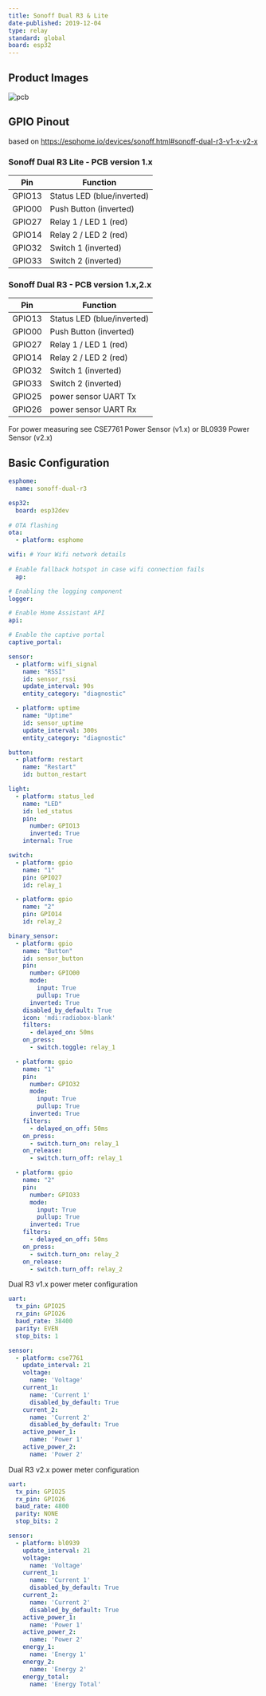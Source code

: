 ```yaml
---
title: Sonoff Dual R3 & Lite
date-published: 2019-12-04
type: relay
standard: global
board: esp32
---
```


## Product Images

![pcb](/Sonoff-DualR3-Lite-PCB.jpg "DualR3 Lite PCB v1.0")

## GPIO Pinout

based on <https://esphome.io/devices/sonoff.html#sonoff-dual-r3-v1-x-v2-x>

### Sonoff Dual R3 Lite - PCB version 1.x

| Pin    | Function                   |
| ------ | -------------------------- |
| GPIO13 | Status LED (blue/inverted) |
| GPIO00 | Push Button (inverted)     |
| GPIO27 | Relay 1 / LED 1 (red)      |
| GPIO14 | Relay 2 / LED 2 (red)      |
| GPIO32 | Switch 1 (inverted)        |
| GPIO33 | Switch 2 (inverted)        |

### Sonoff Dual R3 - PCB version 1.x,2.x

| Pin    | Function                   |
| ------ | -------------------------- |
| GPIO13 | Status LED (blue/inverted) |
| GPIO00 | Push Button (inverted)     |
| GPIO27 | Relay 1 / LED 1 (red)      |
| GPIO14 | Relay 2 / LED 2 (red)      |
| GPIO32 | Switch 1 (inverted)        |
| GPIO33 | Switch 2 (inverted)        |
| GPIO25 | power sensor UART Tx       |
| GPIO26 | power sensor UART Rx       |

For power measuring see CSE7761 Power Sensor (v1.x) or BL0939 Power Sensor (v2.x)

## Basic Configuration

```yaml
esphome:
  name: sonoff-dual-r3

esp32:
  board: esp32dev
    
# OTA flashing
ota:
  - platform: esphome

wifi: # Your Wifi network details
  
# Enable fallback hotspot in case wifi connection fails  
  ap:

# Enabling the logging component
logger:

# Enable Home Assistant API
api:

# Enable the captive portal
captive_portal:

sensor:  
  - platform: wifi_signal
    name: "RSSI"
    id: sensor_rssi
    update_interval: 90s
    entity_category: "diagnostic"

  - platform: uptime
    name: "Uptime"
    id: sensor_uptime
    update_interval: 300s
    entity_category: "diagnostic"

button:
  - platform: restart
    name: "Restart"
    id: button_restart

light:
  - platform: status_led
    name: "LED"
    id: led_status
    pin:
      number: GPIO13
      inverted: True
    internal: True

switch:
  - platform: gpio
    name: "1"
    pin: GPIO27
    id: relay_1

  - platform: gpio
    name: "2"
    pin: GPIO14
    id: relay_2

binary_sensor:
  - platform: gpio
    name: "Button"
    id: sensor_button
    pin:
      number: GPIO00
      mode:
        input: True
        pullup: True
      inverted: True
    disabled_by_default: True
    icon: 'mdi:radiobox-blank'
    filters:
      - delayed_on: 50ms
    on_press:
      - switch.toggle: relay_1

  - platform: gpio
    name: "1"
    pin:
      number: GPIO32
      mode:
        input: True
        pullup: True
      inverted: True
    filters:
      - delayed_on_off: 50ms
    on_press:
      - switch.turn_on: relay_1
    on_release:
      - switch.turn_off: relay_1

  - platform: gpio
    name: "2"
    pin:
      number: GPIO33
      mode:
        input: True
        pullup: True
      inverted: True
    filters:
      - delayed_on_off: 50ms
    on_press:
      - switch.turn_on: relay_2
    on_release:
      - switch.turn_off: relay_2

```

Dual R3 v1.x power meter configuration

```yaml
uart:
  tx_pin: GPIO25
  rx_pin: GPIO26
  baud_rate: 38400
  parity: EVEN
  stop_bits: 1

sensor:  
  - platform: cse7761
    update_interval: 21
    voltage:
      name: 'Voltage'
    current_1:
      name: 'Current 1'
      disabled_by_default: True
    current_2:
      name: 'Current 2'
      disabled_by_default: True
    active_power_1:
      name: 'Power 1'
    active_power_2:
      name: 'Power 2'
```

Dual R3 v2.x power meter configuration

```yaml
uart:
  tx_pin: GPIO25
  rx_pin: GPIO26
  baud_rate: 4800
  parity: NONE
  stop_bits: 2

sensor:  
  - platform: bl0939
    update_interval: 21
    voltage:
      name: 'Voltage'
    current_1:
      name: 'Current 1'
      disabled_by_default: True
    current_2:
      name: 'Current 2'
      disabled_by_default: True
    active_power_1:
      name: 'Power 1'
    active_power_2:
      name: 'Power 2'
    energy_1:
      name: 'Energy 1'
    energy_2:
      name: 'Energy 2'
    energy_total:
      name: 'Energy Total'
```
